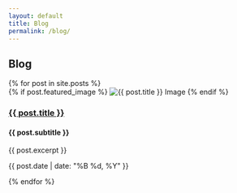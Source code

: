 ```yaml
---
layout: default
title: Blog
permalink: /blog/
---
```


<section class="latest-posts">
  <h2>Blog</h2>
  <div class="posts-container">
    {% for post in site.posts %}
      <div class="post-item">
        {% if post.featured_image %}
          <img src="{{ post.featured_image | relative_url }}" alt="{{ post.title }} Image" class="post-image">
        {% endif %}
        <h3 class="post-title"><a href="{{ post.url | relative_url }}">{{ post.title }}</a></h3>
        <h4 class="post-subtitle">{{ post.subtitle }}</h4>
        <p class="post-excerpt">{{ post.excerpt }}</p>
        <p class="post-date">{{ post.date | date: "%B %d, %Y" }}</p>
      </div>
    {% endfor %}
  </div>
</section>
